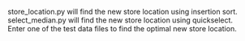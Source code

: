 store_location.py will find the new store location using insertion sort.  select_median.py will find the new store location using quickselect.  
Enter one of the test data files to find the optimal new store location.

